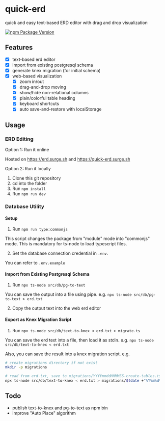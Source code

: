 # quick-erd

quick and easy text-based ERD editor with drag and drop visualization

[![npm Package Version](https://img.shields.io/npm/v/quick-erd.svg?maxAge=3600)](https://www.npmjs.com/package/quick-erd)

## Features

- [x] text-based erd editor
- [x] import from existing postgresql schema
- [x] generate knex migration (for initial schema)
- [x] web-based visualization
  - [x] zoom in/out
  - [x] drag-and-drop moving
  - [x] show/hide non-relational columns
  - [x] plain/colorful table heading
  - [x] keyboard shortcuts
  - [x] auto save-and-restore with localStorage

## Usage

### ERD Editing

Option 1: Run it online

Hosted on https://erd.surge.sh and https://quick-erd.surge.sh

Option 2: Run it locally

1. Clone this git repository
2. cd into the folder
3. Run `npm install`
4. Run `npm run dev`

### Database Utility

#### Setup

1. Run `npm run type:commonjs`

This script changes the package from "module" mode into "commonjs" mode.
This is mandatory for ts-node to load typescript files.

2. Set the database connection credential in `.env`.

You can refer to `.env.example`

#### Import from Existing Postgresql Schema

1. Run `npx ts-node src/db/pg-to-text`

You can save the output into a file using pipe. e.g. `npx ts-node src/db/pg-to-text > erd.txt`

2. Copy the output text into the web erd editor

#### Export as Knex Migration Script

1. Run `npx ts-node src/db/text-to-knex < erd.txt > migrate.ts`

You can save the erd text into a file, then load it as stdin. e.g. `npx ts-node src/db/text-to-knex < erd.txt`

Also, you can save the result into a knex migration script. e.g.

```bash
# create migrations directory if not exist
mkdir -p migrations

# read from erd.txt, save to migrations/YYYYmmddHHMMSS-create-tables.ts
npx ts-node src/db/text-to-knex < erd.txt > migrations/$(date +"%Y%m%d%H%M%S")-create-tables.ts
```

## Todo

- publish text-to-knex and pg-to-text as npm bin
- improve "Auto Place" algorithm
